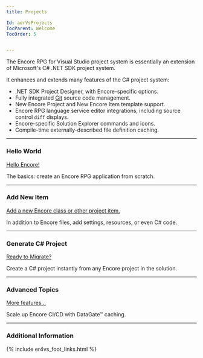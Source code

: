 ```yaml
---
title: Projects

Id: aerVsProjects
TocParent: Welcome
TocOrder: 5


---
```


The Encore RPG for Visual Studio project system is essentially an extension of Microsoft's C# .NET SDK project system.

It enhances and extends many features of the C# project system:
* .NET SDK Project Designer, with Encore-specific options.
* Fully integrated [Git](http://git-scm.org) source code management.
* New Encore Project and New Encore Item template support.
* Encore RPG language service editor integrations, including source control `diff` displays.
* Encore-specific Solution Explorer commands and icons.
* Compile-time externally-described file definition caching.

---
### Hello World

[Hello Encore!](ecrVsHelloWorld)

The basics: create an Encore RPG application from scratch.

---
### Add New Item

[Add a new Encore class or other project item.](ecrVsProjAddNewItem)

In addition to Encore files, add settings, resources, or even C# code.

---
### Generate C# Project

[Ready to Migrate?](ercVsPrjGenCSharp)

Create a C# project instantly from any Encore project in the solution.

---
### Advanced Topics

[More features...](ecrVsProjAdvanced)

Scale up Encore CI/CD with DataGate™ caching.

---
### Additional Information

{% include er4vs_foot_links.html %}
